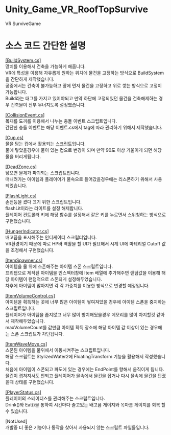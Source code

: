 # Unity_Game_VR_RoofTopSurvive
 VR SurviveGame

# 소스 코드 간단한 설명
[[BuildSystem.cs]](https://github.com/BuRRuGoon/Unity_Game_VR_RoofTopSurvive/blob/main/RTS_Project/Assets/Scripts/BuildSystem.cs)  
망치를 이용해서 건축을 가능하게 해줍니다.  
VR에 특성을 이용해 자유롭게 원하는 위치에 물건을 고정하는 방식으로 BuildSystem을 간단하게 제작했습니다.  
공중에서는 건축이 불가능하고 땅에 먼저 물건을 고정하고 위로 쌓는 방식으로 고정이 가능합니다.  
Build라는 태그를 가지고 있어야되고 만약 하단에 고정되있던 물건을 건축해제하는 경우 건축물이 전부 무너지도록 설정했습니다. 

[[CollisionEvent.cs]](https://github.com/BuRRuGoon/Unity_Game_VR_RoofTopSurvive/blob/main/RTS_Project/Assets/Scripts/CollisionEvent.cs)  
목재를 도끼를 이용해서 나누는 충돌 이벤트 스크립트입니다.  
간단한 충돌 이벤트는 해당 이벤트.cs에서 tag에 따라 관리하기 위해서 제작했습니다.  

[[Cup.cs]](https://github.com/BuRRuGoon/Unity_Game_VR_RoofTopSurvive/blob/main/RTS_Project/Assets/Scripts/Cup.cs)  
물을 담는 컵에서 활용되는 스크립트입니다.  
물에 닿았을경우에 물이 있는 컵으로 변경이 되며 만약 90도 이상 기울이게 되면 해당 물을 버리게됩니다.  

[[DeadZone.cs]](https://github.com/BuRRuGoon/Unity_Game_VR_RoofTopSurvive/blob/main/RTS_Project/Assets/Scripts/DeadZone.cs)  
닿으면 물체가 파괴되는 스크립트입니다.  
떠내려가는 아이템과 플레이어가 물속으로 들어갔을경우에는 리스폰하기 위해서 사용되었습니다.  

[[FlashLight.cs]](https://github.com/BuRRuGoon/Unity_Game_VR_RoofTopSurvive/blob/main/RTS_Project/Assets/Scripts/FlashLight.cs)  
손전등을 켰다 끄기 위한 스크립트입니다.  
flashLit이라는 라이트를 설정 해제합니다.  
플레이어 컨트롤러 키에 해당 함수를 설정해서 같은 키를 누르면서 스위칭하는 방식으로 구현했습니다.  

[[HungerIndicator.cs]](https://github.com/BuRRuGoon/Unity_Game_VR_RoofTopSurvive/blob/main/RTS_Project/Assets/Scripts/HungerIndicator.cs)  
배고픔을 표시해주는 인디케이터 스크립터입니다.  
VR환경이기 때문에 따로 HP바 역활을 할 UI가 필요해서 시계 UI에 마테리얼 Cutoff 값을 조정해서 구현했습니다.  

[[ItemSpawner.cs]](https://github.com/BuRRuGoon/Unity_Game_VR_RoofTopSurvive/blob/main/RTS_Project/Assets/Scripts/ItemSpawner.cs)  
아이템을 물 위에 스폰해주는 아이템 스폰 스크립트입니다.  
프리팹으로 제작된 아이템을 인스펙터창에 Item 배열에 추가해주면 랜덤값을 이용해 해당 아이템이 랜덤적으로 스폰되게 설정해두었습니다.  
차후에 아이템이 많아지면 각 각 가중치를 이용한 방식으로 변경할 예정입니다.  

[[ItemVolumeControl.cs]](https://github.com/BuRRuGoon/Unity_Game_VR_RoofTopSurvive/blob/main/RTS_Project/Assets/Scripts/ItemVolumeControl.cs)  
아이템을 획득하는 곳에 너무 많은 아이템이 쌓여져있을 경우에 아이템 스폰을 중지하는 스크립트입니다.  
플레이어가 아이템을 줍지않고 너무 많이 방치해뒀을경우 메모리를 많이 차지할것 같아서 제작해두었습니다.  
maxVolumeCount를 값만큼 아이템 획득 장소에 해당 아이템 값 이상이 있는 경우에는 스폰 스크립트가 차단됩니다.  

[[ItemWaveMove.cs]](https://github.com/BuRRuGoon/Unity_Game_VR_RoofTopSurvive/blob/main/RTS_Project/Assets/Scripts/ItemWaveMove.cs)  
스폰된 아이템을 물위에서 이동시켜주는 스크립트입니다.  
해당 스크립트는 StylizedWater2에 FloatingTransform 기능을 활용해서 작성했습니다.  
처음에 아이템이 스폰되고 파도에 있는 경우에는 EndPoint를 향해서 움직이게 됩니다.  
물건이 겹쳐져서도 안되고 플레이어가 물속에서 물건을 잡거나 다시 물속에 물건을 던졌을때 상태를 구현했습니다.  

[[PlayerStatus.cs]](https://github.com/BuRRuGoon/Unity_Game_VR_RoofTopSurvive/blob/main/RTS_Project/Assets/Scripts/PlayerStatus.cs)  
플레이어의 스테이터스를 관리해주는 스크립트입니다.  
Drink()와 Eat()을 통하여 시간마다 줄고있는 배고픔 게이지와 목마름 게이지를 회복 할 수 있습니다.  

[NotUsed]  
개발중 더 좋은 기능이나 동작을 찾아서 사용되지 않는 스크립트 파일들입니다.  